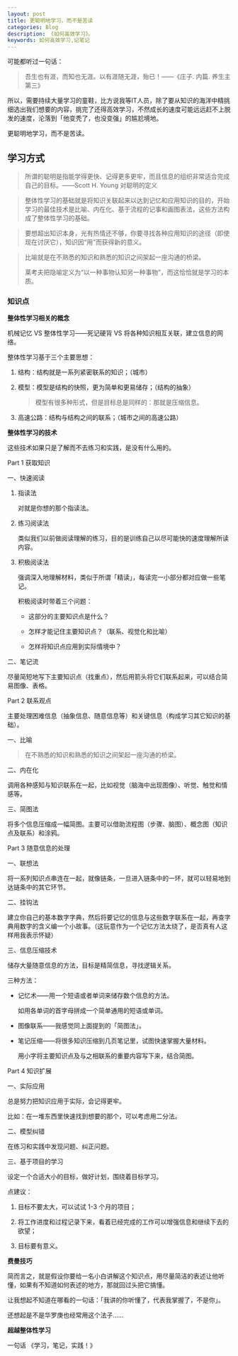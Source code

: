```yaml
---
layout: post
title: 更聪明地学习，而不是苦读
categories: Blog
description: 《如何高效学习》。
keywords: 如何高效学习,记笔记
---
```


可能都听过一句话：

> 吾生也有涯，而知也无涯。以有涯随无涯，殆已！——《庄子. 内篇. 养生主第三》

所以，需要持续大量学习的童鞋，比方说我等IT人员，除了要从知识的海洋中精挑细选出我们想要的内容，挑完了还得高效学习，不然成长的速度可能远远赶不上脱发的速度，沦落到「他变秃了，也没变强」的尴尬境地。

更聪明地学习，而不是苦读。

## 学习方式

> 所谓的聪明是指能学得更快、记得更多更牢，而且信息的组织非常适合完成自己的目标。——Scott H. Young 对聪明的定义

> 整体性学习的基础就是将知识关联起来以达到记忆和应用知识的目的，开始学习的最佳技术是比喻、内在化、基于流程的记事和画图表法，这些方法构成了整体性学习的基础。

> 要想超出知识本身，光有热情还不够，你要寻找各种应用知识的途径（即使现在讨厌它），知识因“用”而获得新的意义。

> 比喻就是在不熟悉的知识和熟悉的知识之间架起一座沟通的桥梁。
> 
> 莱考夫把隐喻定义为“以一种事物认知另一种事物”，而这恰恰就是学习的本质。

### 知识点

**整体性学习相关的概念**

机械记忆 VS 整体性学习——死记硬背 VS 将各种知识相互关联，建立信息的网络。

整体性学习基于三个主要思想：

1. 结构：结构就是一系列紧密联系的知识；（城市）

2. 模型：模型是结构的快照，更为简单和更易储存；（结构的抽象）

    > 模型有很多种形式，但是目标总是同样的：那就是压缩信息。

3. 高速公路：结构与结构之间的联系；（城市之间的高速公路）

**整体性学习的技术**

这些技术如果只是了解而不去练习和实践，是没有什么用的。

Part 1 获取知识

一、快速阅读

1. 指读法

    对就是你想的那个指读法。

2. 练习阅读法

    类似我们以前做阅读理解的练习，目的是训练自己以尽可能快的速度理解所读内容。

3. 积极阅读法

    强调深入地理解材料，类似于所谓「精读」，每读完一小部分都对应做一些笔记。

    积极阅读时带着三个问题：

    - 这部分的主要知识点是什么？

    - 怎样才能记住主要知识点？（联系、视觉化和比喻）

    - 怎样将知识点应用到实际情境中？

二、笔记流

尽量简短地写下主要知识点（找重点），然后用箭头将它们联系起来，可以结合简易图像、表格。

Part 2 联系观点

主要处理困难信息（抽象信息、随意信息等）和关键信息（构成学习其它知识的基础）。

一、比喻

> 在不熟悉的知识和熟悉的知识之间架起一座沟通的桥梁。

二、内在化

调用各种感知与知识联系在一起，比如视觉（脑海中出现图像）、听觉、触觉和情感等。

三、简图法

将多个信息压缩成一幅简图。主要可以借助流程图（步骤、脑图）、概念图（知识点及联系）和涂鸦。

Part 3 随意信息的处理

一、联想法

将一系列知识点串连在一起，就像链条，一旦进入链条中的一环，就可以轻易地到达链条中的其它环节。

二、挂钩法

建立你自己的基本数字字典，然后将要记忆的信息与这些数字联系在一起，再查字典用数字的含义编一个小故事。（这玩意作为一个记忆方法太绕了，是否真有人这样用我表示怀疑）

三、信息压缩技术

储存大量随意信息的方法，目标是精简信息，寻找逻辑关系。

三种方法：

- 记忆术——用一个短语或者单词来储存数个信息的方法。

    如用各单词的首字母拼成一个简单通用的短语或单词。

- 图像联系——我感觉同上面提到的「简图法」。

- 笔记压缩——将很多知识压缩到几页笔记里，试图快速掌握大量材料。

    用小字将主要知识点及与之相联系的重要内容写下来，结合简图。

Part 4 知识扩展

一、实际应用

总是努力把知识应用于实际，会记得更牢。

比如：在一堆东西里快速找到想要的那个，可以考虑用二分法。

二、模型纠错

在练习和实践中发现问题、纠正问题。

三、基于项目的学习

设定一个合适大小的目标，做好计划，围绕着目标学习。

点建议：

1. 目标不要太大，可以试试 1-3 个月的项目；

2. 将工作进度和过程记录下来，看着已经完成的工作可以增强信息和继续下去的欲望；

3. 目标要有意义。

**费曼技巧**

简而言之，就是假设你要给一名小白讲解这个知识点，用尽量简洁的表述让他听懂，如果有不知道如何表述的地方，那就回过头把它搞懂。

让我想起不知道在哪看的一句话：「我讲的你听懂了，代表我掌握了，不是你」。

还想起是不是华罗庚也经常用这个法子……

**超越整体性学习**

一句话 《学习，笔记，实践！》
